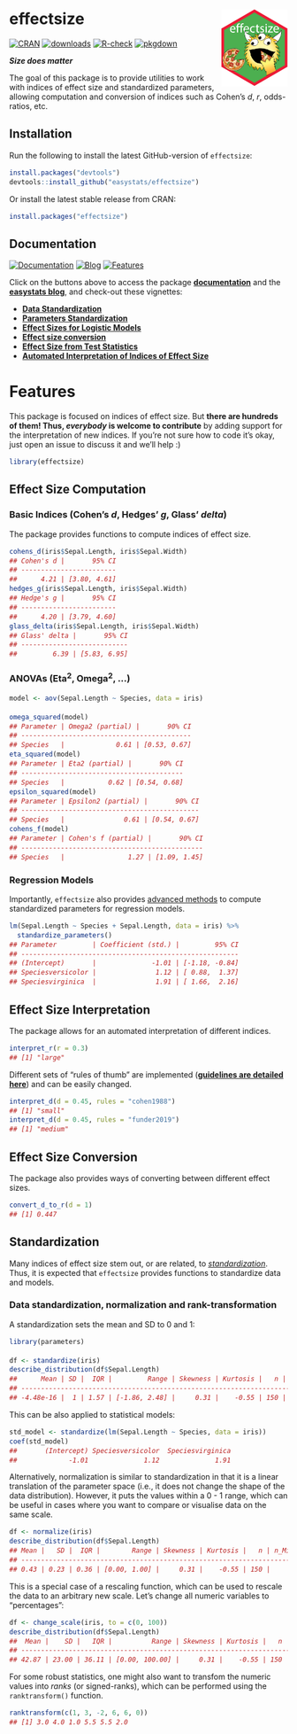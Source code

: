 
# effectsize <img src='man/figures/logo.png' align="right" height="139" />

[![CRAN](http://www.r-pkg.org/badges/version/effectsize)](https://cran.r-project.org/package=effectsize)
[![downloads](http://cranlogs.r-pkg.org/badges/effectsize)](https://cran.r-project.org/package=effectsize)
[![R-check](https://github.com/easystats/effectsize/workflows/R-check/badge.svg)](https://github.com/easystats/effectsize/actions)
[![pkgdown](https://github.com/easystats/effectsize/workflows/pkgdown/badge.svg)](https://github.com/easystats/effectsize/actions)
<!-- [![Build Status](https://travis-ci.org/easystats/effectsize.svg?branch=master)](https://travis-ci.org/easystats/effectsize) -->
<!-- [![codecov](https://codecov.io/gh/easystats/effectsize/branch/master/graph/badge.svg)](https://codecov.io/gh/easystats/effectsize) -->

***Size does matter***

The goal of this package is to provide utilities to work with indices of
effect size and standardized parameters, allowing computation and
conversion of indices such as Cohen’s *d*, *r*, odds-ratios, etc.

## Installation

Run the following to install the latest GitHub-version of `effectsize`:

``` r
install.packages("devtools")
devtools::install_github("easystats/effectsize")
```

Or install the latest stable release from CRAN:

``` r
install.packages("effectsize")
```

## Documentation

[![Documentation](https://img.shields.io/badge/documentation-effectsize-orange.svg?colorB=E91E63)](https://easystats.github.io/effectsize/)
[![Blog](https://img.shields.io/badge/blog-easystats-orange.svg?colorB=FF9800)](https://easystats.github.io/blog/posts/)
[![Features](https://img.shields.io/badge/features-effectsize-orange.svg?colorB=2196F3)](https://easystats.github.io/effectsize/reference/index.html)

Click on the buttons above to access the package
[**documentation**](https://easystats.github.io/effectsize/) and the
[**easystats blog**](https://easystats.github.io/blog/posts/), and
check-out these vignettes:

  - [**Data
    Standardization**](https://easystats.github.io/effectsize/articles/standardize_data.html)
  - [**Parameters
    Standardization**](https://easystats.github.io/effectsize/articles/standardize_parameters.html)
  - [**Effect Sizes for Logistic
    Models**](https://easystats.github.io/effectsize/articles/logistic.html)
  - [**Effect size
    conversion**](https://easystats.github.io/effectsize/articles/convert.html)
  - [**Effect Size from Test
    Statistics**](https://easystats.github.io/effectsize/articles/from_test_statistics.html)
  - [**Automated Interpretation of Indices of Effect
    Size**](https://easystats.github.io/effectsize/articles/interpret.html)

# Features

This package is focused on indices of effect size. But **there are
hundreds of them\! Thus, *everybody* is welcome to contribute** by
adding support for the interpretation of new indices. If you’re not sure
how to code it’s okay, just open an issue to discuss it and we’ll help
:)

``` r
library(effectsize)
```

## Effect Size Computation

### Basic Indices (Cohen’s *d*, Hedges’ *g*, Glass’ *delta*)

The package provides functions to compute indices of effect size.

``` r
cohens_d(iris$Sepal.Length, iris$Sepal.Width)
## Cohen's d |       95% CI
## ------------------------
##      4.21 | [3.80, 4.61]
hedges_g(iris$Sepal.Length, iris$Sepal.Width)
## Hedge's g |       95% CI
## ------------------------
##      4.20 | [3.79, 4.60]
glass_delta(iris$Sepal.Length, iris$Sepal.Width)
## Glass' delta |       95% CI
## ---------------------------
##         6.39 | [5.83, 6.95]
```

### ANOVAs (Eta<sup>2</sup>, Omega<sup>2</sup>, …)

``` r
model <- aov(Sepal.Length ~ Species, data = iris)

omega_squared(model)
## Parameter | Omega2 (partial) |       90% CI
## -------------------------------------------
## Species   |             0.61 | [0.53, 0.67]
eta_squared(model)
## Parameter | Eta2 (partial) |       90% CI
## -----------------------------------------
## Species   |           0.62 | [0.54, 0.68]
epsilon_squared(model)
## Parameter | Epsilon2 (partial) |       90% CI
## ---------------------------------------------
## Species   |               0.61 | [0.54, 0.67]
cohens_f(model)
## Parameter | Cohen's f (partial) |       90% CI
## ----------------------------------------------
## Species   |                1.27 | [1.09, 1.45]
```

### Regression Models

Importantly, `effectsize` also provides [advanced
methods](https://easystats.github.io/effectsize/articles/standardize_parameters.html)
to compute standardized parameters for regression models.

``` r
lm(Sepal.Length ~ Species + Sepal.Length, data = iris) %>% 
  standardize_parameters()
## Parameter         | Coefficient (std.) |         95% CI
## -------------------------------------------------------
## (Intercept)       |              -1.01 | [-1.18, -0.84]
## Speciesversicolor |               1.12 | [ 0.88,  1.37]
## Speciesvirginica  |               1.91 | [ 1.66,  2.16]
```

## Effect Size Interpretation

The package allows for an automated interpretation of different indices.

``` r
interpret_r(r = 0.3)
## [1] "large"
```

Different sets of “rules of thumb” are implemented ([**guidelines are
detailed
here**](https://easystats.github.io/effectsize/articles/interpret.html))
and can be easily changed.

``` r
interpret_d(d = 0.45, rules = "cohen1988")
## [1] "small"
interpret_d(d = 0.45, rules = "funder2019")
## [1] "medium"
```

## Effect Size Conversion

The package also provides ways of converting between different effect
sizes.

``` r
convert_d_to_r(d = 1)
## [1] 0.447
```

## Standardization

Many indices of effect size stem out, or are related, to
[*standardization*](https://easystats.github.io/effectsize/articles/standardize_parameters.html).
Thus, it is expected that `effectsize` provides functions to standardize
data and models.

### Data standardization, normalization and rank-transformation

A standardization sets the mean and SD to 0 and 1:

``` r
library(parameters)

df <- standardize(iris)
describe_distribution(df$Sepal.Length)
##      Mean | SD |  IQR |         Range | Skewness | Kurtosis |   n | n_Missing
## -----------------------------------------------------------------------------
## -4.48e-16 |  1 | 1.57 | [-1.86, 2.48] |     0.31 |    -0.55 | 150 |         0
```

This can be also applied to statistical models:

``` r
std_model <- standardize(lm(Sepal.Length ~ Species, data = iris))
coef(std_model)
##       (Intercept) Speciesversicolor  Speciesvirginica 
##             -1.01              1.12              1.91
```

Alternatively, normalization is similar to standardization in that it is
a linear translation of the parameter space (i.e., it does not change
the shape of the data distribution). However, it puts the values within
a 0 - 1 range, which can be useful in cases where you want to compare or
visualise data on the same scale.

``` r
df <- normalize(iris)
describe_distribution(df$Sepal.Length)
## Mean |   SD |  IQR |        Range | Skewness | Kurtosis |   n | n_Missing
## -------------------------------------------------------------------------
## 0.43 | 0.23 | 0.36 | [0.00, 1.00] |     0.31 |    -0.55 | 150 |         0
```

This is a special case of a rescaling function, which can be used to
rescale the data to an arbitrary new scale. Let’s change all numeric
variables to “percentages”:

``` r
df <- change_scale(iris, to = c(0, 100)) 
describe_distribution(df$Sepal.Length)
##  Mean |    SD |   IQR |          Range | Skewness | Kurtosis |   n | n_Missing
## ------------------------------------------------------------------------------
## 42.87 | 23.00 | 36.11 | [0.00, 100.00] |     0.31 |    -0.55 | 150 |         0
```

For some robust statistics, one might also want to transfom the numeric
values into *ranks* (or signed-ranks), which can be performed using the
`ranktransform()` function.

``` r
ranktransform(c(1, 3, -2, 6, 6, 0))
## [1] 3.0 4.0 1.0 5.5 5.5 2.0
```
